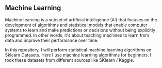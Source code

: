 <h2>Machine Learning</h2>
<p> Machine learning is a subset of artificial intelligence (AI) that focuses on the development of algorithms and statistical models that enable computer systems to learn and make predictions or decisions without being explicitly programmed. In other words, it's about teaching machines to learn from data and improve their performance over time.</p>
In this repository, I will perform statistical machine learning algorithms on Sklearn Datasets.
Here I use machine learning algorithms for beginners.
I took these datasets from different sources like SKlearn / Kaggle.
